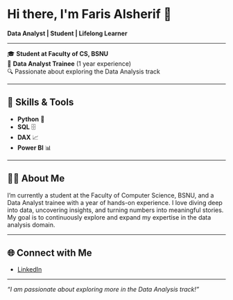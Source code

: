 # Hi there, I'm Faris Alsherif 👋

**Data Analyst | Student | Lifelong Learner**

---

🎓 **Student at Faculty of CS, BSNU**  
💼 **Data Analyst Trainee** (1 year experience)  
🔍 Passionate about exploring the Data Analysis track

---

## 🚀 Skills & Tools

- **Python** 🐍
- **SQL** 🗄️
- **DAX** 📈
- **Power BI** 📊

---

## 🧑‍💻 About Me

I’m currently a student at the Faculty of Computer Science, BSNU, and a Data Analyst trainee with a year of hands-on experience. I love diving deep into data, uncovering insights, and turning numbers into meaningful stories. My goal is to continuously explore and expand my expertise in the data analysis domain.

---

## 🌐 Connect with Me

- [LinkedIn](https://www.linkedin.com/in/faris-alsherif)

---

_“I am passionate about exploring more in the Data Analysis track!”_

